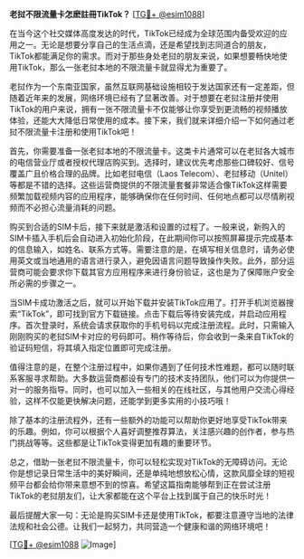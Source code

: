 **老挝不限流量卡怎麽註冊TikTok？** [[TG💪+ @esim1088](https://t.me/s/esim1088)]

在当今这个社交媒体高度发达的时代，TikTok已经成为全球范围内备受欢迎的应用之一。无论是想要分享自己的生活点滴，还是希望找到志同道合的朋友，TikTok都能满足你的需求。而对于那些身处老挝的朋友来说，如果想要畅快地使用TikTok，那么一张老挝本地的不限流量卡就显得尤为重要了。

老挝作为一个东南亚国家，虽然互联网基础设施相较于发达国家还有一定差距，但随着近年来的发展，网络环境已经有了显著改善。对于想要在老挝注册并使用TikTok的用户来说，拥有一张不限流量卡不仅能够让你享受到更流畅的视频播放体验，还能大大降低日常使用的成本。接下来，我们就来详细介绍一下如何通过老挝不限流量卡注册和使用TikTok吧！

首先，你需要准备一张老挝本地的不限流量卡。这类卡片通常可以在老挝各大城市的电信营业厅或者授权代理店购买到。选择时，建议优先考虑那些口碑较好、信号覆盖广且价格合理的品牌。比如老挝电信（Laos Telecom）、老挝移动（Unitel）等都是不错的选择。这些运营商提供的不限流量套餐非常适合像TikTok这样需要频繁加载视频内容的应用程序，能够确保你在任何时间、任何地点都可以尽情刷视频而不必担心流量消耗的问题。

购买到合适的SIM卡后，接下来就是激活和设置的过程了。一般来说，新购入的SIM卡插入手机后会自动进入初始化阶段，在此期间你可以按照屏幕提示完成基本的信息输入，如姓名、联系方式等。需要注意的是，在填写相关信息时，请务必使用英文或当地通用的语言进行录入，避免因语言问题导致操作失败。此外，部分运营商可能会要求你下载其官方应用程序来进行身份验证，这也是为了保障账户安全所必需的步骤之一。

当SIM卡成功激活之后，就可以开始下载并安装TikTok应用了。打开手机浏览器搜索“TikTok”，即可找到官方下载链接。点击下载后等待安装完成，并启动应用程序。首次登录时，系统会请求获取你的手机号码以完成注册流程。此时，只需输入刚刚购买的老挝SIM卡对应的号码即可。稍作等待后，你会收到一条来自TikTok的验证码短信，将其填入指定位置即可完成注册。

值得注意的是，在整个注册过程中，如果你遇到了任何技术性难题，都可以随时联系客服寻求帮助。大多数运营商都设有专门的技术支持团队，他们可以为你提供一对一的服务指导。同时，也可以加入一些相关的在线社区，与其他用户交流心得经验，这样不仅能更快解决问题，还能学到更多实用的小技巧哦！

除了基本的注册流程外，还有一些额外的功能可以帮助你更好地享受TikTok带来的乐趣。例如，你可以根据个人喜好调整推荐算法，关注感兴趣的创作者，参与热门挑战等等。这些都是让TikTok变得更加有趣的重要环节。

总之，借助一张老挝不限流量卡，你可以轻松实现对TikTok的无障碍访问。无论你是想记录日常生活中的美好瞬间，还是单纯地想放松心情，这款风靡全球的短视频平台都会给你带来意想不到的惊喜。希望这篇指南能够帮到正在尝试注册TikTok的老挝朋友们，让大家都能在这个平台上找到属于自己的快乐时光！

最后提醒大家一句：无论是购买SIM卡还是使用TikTok，都要注意遵守当地的法律法规和社会公德。让我们一起努力，共同营造一个健康和谐的网络环境吧！

[[TG💪+ @esim1088](https://t.me/s/esim1088) ![Image](https://i.postimg.cc/4NQfJmqS/Snipaste-2025-05-13-00-14-12.png)]